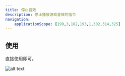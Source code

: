 ```yaml
---
title: 停止音效
description: 停止播放游戏音效的指令
navigation:
    applicationScope: [199,3,182,193,1,302,314,325]
---
```


## 使用

直接使用即可。

![alt text](https://cdn.gcw.wiki.wiki/gcw/image/zh_hans/commands/audio/stopse/image.png)
